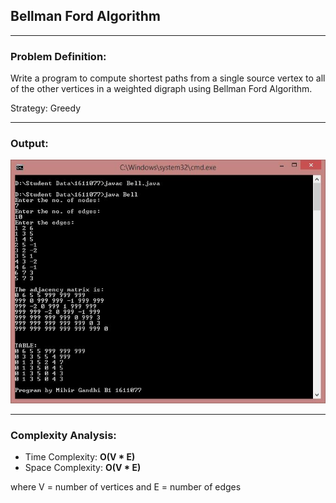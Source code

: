 ## Bellman Ford Algorithm

-----------------------------------------
### Problem Definition:
Write a program to compute shortest paths from a single source vertex to all of the other vertices in a weighted digraph using Bellman Ford Algorithm. 

Strategy: Greedy

------------------------------------------
### Output:

<p align="center">
    <img src="./output.jpg">
</p>

------------------------------------------
### Complexity Analysis:

* Time Complexity: **O(V * E)** 
* Space Complexity: **O(V * E)** 

where V = number of vertices and E = number of edges
